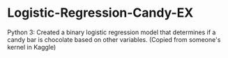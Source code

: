 # Logistic-Regression-Candy-EX

Python 3: Created a binary logistic regression model that determines if a candy bar is chocolate based on other variables.
(Copied from someone's kernel in Kaggle)
